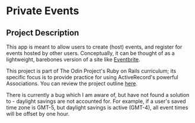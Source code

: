 # Private Events
## Project Description
This app is meant to allow users to create (host) events, and register for events hosted by other users. Conceptually, it can be thought of as a lightweight, barebones version of a site like [Eventbrite](https://www.eventbrite.com/).

This project is part of The Odin Project's Ruby on Rails curriculum; its specific focus is to provide practice for using ActiveRecord's powerful Associations. You can review the project outline [here](https://www.theodinproject.com/lessons/ruby-on-rails-private-events).

There is currently a bug which I am aware of, but have not found a solution to - daylight savings are not accounted for. 
For example, if a user's saved time zone is GMT-5, but daylight savings is active (GMT-4), all event times will be offset by one hour.
